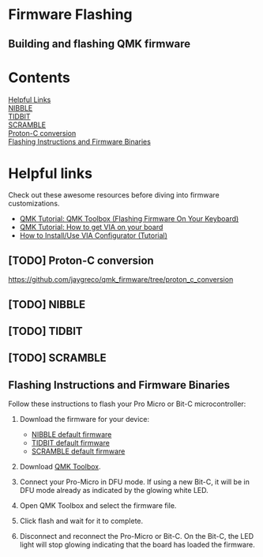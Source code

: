 # Firmware Flashing

## Building and flashing QMK firmware 

# Contents
[Helpful Links](#helpful_links)  
[NIBBLE](#nibble)  
[TIDBIT](#tidbit)  
[SCRAMBLE](#scramble)  
[Proton-C conversion](#proton_c)  
[Flashing Instructions and Firmware Binaries](#releases)  


# <a name="helpful_links"></a> Helpful links
Check out these awesome resources before diving into firmware customizations.
* [QMK Tutorial: QMK Toolbox (Flashing Firmware On Your Keyboard)](https://youtu.be/fuBJbdCFF0Q)
* [QMK Tutorial: How to get VIA on your board](https://youtu.be/lyvf7Yp1z5g)
* [How to Install/Use VIA Configurator (Tutorial)](https://youtu.be/78zVepszCmE)

## [TODO] <a name="proton_c"></a> Proton-C conversion
https://github.com/jaygreco/qmk_firmware/tree/proton_c_conversion

## [TODO] <a name="nibble"></a> NIBBLE

## [TODO] <a name="tidbit"></a> TIDBIT

## [TODO] <a name="scramble"></a> SCRAMBLE

## <a name="releases"></a> Flashing Instructions and Firmware Binaries

Follow these instructions to flash your Pro Micro or Bit-C microcontroller:
1. Download the firmware for your device:
    * [NIBBLE default firmware](https://github.com/nullbitsco/docs/raw/main/firmware/default_firmware/nullbitsco_nibble_default.hex)
    * [TIDBIT default firmware](https://github.com/nullbitsco/docs/raw/main/firmware/default_firmware/nullbitsco_tidbit_default.hex)
    * [SCRAMBLE default firmware](https://github.com/nullbitsco/docs/raw/main/firmware/default_firmware/nullbitsco_scramble_default.hex)

2. Download [QMK Toolbox](https://github.com/qmk/qmk_toolbox/releases).
3. Connect your Pro-Micro in DFU mode. If using a new Bit-C, it will be in DFU mode already as indicated by the glowing white LED.
4. Open QMK Toolbox and select the firmware file.
5. Click flash and wait for it to complete.
6. Disconnect and reconnect the Pro-Micro or Bit-C. On the Bit-C, the LED light will stop glowing indicating that the board has loaded the firmware. 
